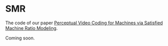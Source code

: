 # SMR
The code of our paper [Perceptual Video Coding for Machines via Satisfied Machine Ratio Modeling](https://arxiv.org/abs/2211.06797).

Coming soon.
